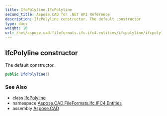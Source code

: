 ```yaml
---
title: IfcPolyline.IfcPolyline
second_title: Aspose.CAD for .NET API Reference
description: IfcPolyline constructor. The default constructor
type: docs
weight: 10
url: /net/aspose.cad.fileformats.ifc.ifc4.entities/ifcpolyline/ifcpolyline/
---
```

## IfcPolyline constructor

The default constructor.

```csharp
public IfcPolyline()
```

### See Also

* class [IfcPolyline](../)
* namespace [Aspose.CAD.FileFormats.Ifc.IFC4.Entities](../../ifcpolyline/)
* assembly [Aspose.CAD](../../../)


